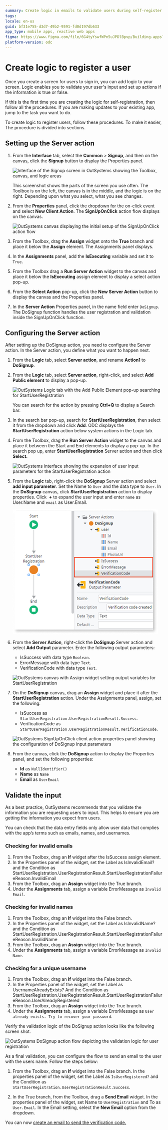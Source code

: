 ```yaml
---
summary: Create logic in emails to validate users during self-register.
tags:
locale: en-us
guid: bf31e755-d3d7-49b2-9591-fd0d197db633
app_type: mobile apps, reactive web apps
figma: https://www.figma.com/file/6G4tyYswfWPn5uJPDlBpvp/Building-apps?type=design&node-id=3208%3A22075&t=ZwHw8hXeFhwYsO5V-1
platform-version: odc
---
```


# Create logic to register a user

Once you create a screen for users to sign in, you can add logic to your screen. Logic enables you to validate your user's input and set up actions if the information is true or false.

If this is the first time you are creating the logic for self-registration, then follow all the procedures. If you are making updates to your existing app, jump to the task you want to do.
  
To create logic to register users, follow these procedures. To make it easier, The procedure is divided into sections.

## Setting up the Server action

1. From the **Interface** tab, select the **Common** > **Signup**, and then on the canvas, click the **Signup** button to display the Properties panel.

    ![Interface of the Signup screen in OutSystems showing the Toolbox, canvas, and logic areas](images/signup-screen-odcs.png "Signup Screen Interface")

    <div class="info" markdown="1">

    This screenshot shows the parts of the screen you use often. The Toolbox is on the left, the canvas is in the middle, and the logic is on the right. Depending upon what you select, what you see changes.

    </div>

1. From the **Properties** panel, click the dropdown for the on-click event and select **New Client Action**. The **SignUpOnClick** action flow displays on the canvas.

    ![OutSystems canvas displaying the initial setup of the SignUpOnClick action flow](images/starting-signup-flow-odcs.png "Initializing Signup Flow")

1. From the Toolbox, drag the **Assign** widget onto the **True** branch and place it below the **Assign** element. The Assignments panel displays.
1. In the **Assignments** panel, add the **IsExecuting** variable and set it to `True`.
1. From the Toolbox drag a **Run Server Action** widget to the canvas and place it below the **IsExecuting** assign element to display a select action pop-up.
1. From the **Select Action** pop-up, click the **New Server Action** button to display the canvas and the Properties panel.
1. In the **Server Action** Properties panel, in the name field enter `DoSignup`. The DoSignup function handles the user registration and validation inside the SignUpOnClick function.

## Configuring the Server action

After setting up the DoSignup action, you need to configure the Server action. In the Server action, you define what you want to happen next.

1. From the **Logic** tab, select **Server action**, and rename **Action1** to **DoSignup**.

1. From the **Logic** tab, select **Server action**, right-click, and select **Add Public element** to display a pop-up.

    ![OutSystems Logic tab with the Add Public Element pop-up searching for StartUserRegistration](images/add-public-element-odcs.png "Adding a Public Element")

    <div class="info" markdown="1">

    You can search for the action by pressing **Ctrl+Q** to display a Search bar.

    </div>

1. In the search bar pop-up, search for **StartUserRegistration**, then select it from the dropdown and click **Add**. ODC displays the **StartUserRegistration** action below system actions in the Logic tab.
1. From the Toolbox, drag the **Run Server Action** widget to the canvas and place it between the Start and End elements to display a pop-up. In the search pop up, enter **StartUserRegistration** Server action and then click **Select.**
  
    ![OutSystems interface showing the expansion of user input parameters for the StartUserRegistration action](images/expand-user-input-parameter-odcs.png "Expanding User Input Parameters")

1. From the **Logic** tab, right-click the **DoSignup** Server action and select **add input parameter**. Set the Name to `User` and the data type to `User`. In the **DoSignup** canvas, click **StartUserRegistration** action to display properties. Click  **+** to expand the user input and enter `name` as User.Name and `email` as User.Email.

    ![OutSystems DoSignup Server action interface with three output parameters added](images/output-paraments-signup-odcs.png "Output Parameters Configuration")

1. From the **Server Action**, right-click the **DoSignup** Server action and select **Add Output** parameter. Enter the following output parameters:
    * IsSuccess with data type `Boolean`.
    * ErrorMessage with data type `Text`.
    * VerificationCode with data type `Text`.

    ![OutSystems canvas with Assign widget setting output variables for StartUserRegistration](images/star-user-registration-variables-output-odcs.png "Setting Output Variables for User Registration")

1. On the **DoSignup** canvas, drag an **Assign** widget and place it after the **StartUserRegistration** action. Under the Assignments panel, assign, set the following:
    * IsSuccess as `StartUserRegistration.UserRegistrationResult.Success`.
    * VerificationCode as `StartUserRegistration.UserRegistrationResult.VerificationCode`.

    ![OutSystems SignUpOnClick client action properties panel showing the configuration of DoSignup input parameters](images/signup-dosignup-input-parameters-odcs.png "Configuring DoSignup Input Parameters")

1. From the canvas, click the **DoSignup** action to display the Properties panel, and set the following properties:

    * **Id** as `NullIdentifier()`
    * **Name** as `Name`
    * **Email** as `UserEmail`

## Validate the input

As a best practice, OutSystems recommends that you validate the information you are requesting users to input. This helps to ensure you are getting the information you expect from users.

You can check that the data entry fields only allow user data that complies with the app’s terms such as emails, names, and usernames.

### Checking for invalid emails

1. From the Toolbox, drag an **If** widget after the IsSuccess assign element.
1. In the Properties panel of the widget, set the Label as IsInvalidEmail? and the Condition as StartUserRegistration.UserRegistrationResult.StartUserRegistrationFailureReason.InvalidEmail
1. From the Toolbox, drag an **Assign** widget into the True branch.
1. Under the **Assignments** tab, assign a variable ErrorMessage as `Invalid Email`.

### Checking for invalid names

1. From the Toolbox, drag an **If** widget into the False branch.
1. In the Properties panel of the widget, set the Label as IsInvalidName? and the Condition as StartUserRegistration.UserRegistrationResult.StartUserRegistrationFailureReason.InvalidName
1. From the Toolbox, drag an **Assign** widget into the True branch.
1. Under the **Assignments** tab, assign a variable ErrorMessage as `Invalid Name`.

### Checking for a unique username

1. From the Toolbox, drag an **If** widget into the False branch.
1. In the Properties panel of the widget, set the Label as UsernameAlreadyExists? And the Condition as StartUserRegistration.UserRegistrationResult.StartUserRegistrationFailureReason.UserAlreadyRegistered
1. From the Toolbox, drag an **Assign** widget into the True branch.
1. Under the **Assignments** tab, assign a variable ErrorMessage as `User already exists. Try to recover your password`.

Verify the validation logic of the DoSignup action looks like the following screen shot.

![OutSystems DoSignup action flow depicting the validation logic for user registration](images/start-user-registration-validations-odcs.png "User Registration Validation Logic")

As a final validation, you can configure the flow to send an email to the user with the users name. Follow the steps below:

1. From the Toolbox, drag an **If** widget into the False branch. In the properties panel of the widget, set the Label as `IsUserRegistered?` and the Condition as `StartUserRegistration.UserRegistrationResult.Success`.

1. In the True branch, from the Toolbox, drag a **Send Email** widget. In the properties panel of the widget, set Name to `UserRegistration` and To as `User.Email`. In the Email setting, select the **New Email** option from the dropdown.

You can now [create an email to send the verification code.](email.md)

